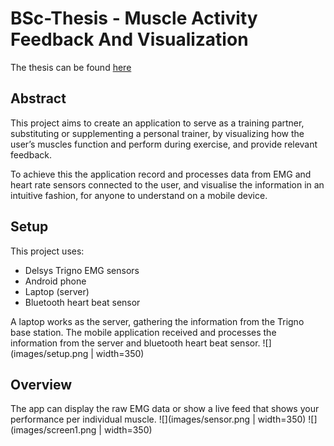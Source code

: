 # BSc-Thesis - Muscle Activity Feedback And Visualization
The thesis can be found [here](https://www.dropbox.com/s/ikotbo4zm7339es/Report.pdf?dl=0)

## Abstract
This project aims to create an application to serve as a training partner, substituting or
supplementing a personal trainer, by visualizing how the user’s muscles function and
perform during exercise, and provide relevant feedback.

To achieve this the application record and processes data from EMG and heart rate sensors
connected to the user, and visualise the information in an intuitive fashion, for anyone to
understand on a mobile device.

## Setup
This project uses:
* Delsys Trigno EMG sensors
* Android phone
* Laptop (server)
* Bluetooth heart beat sensor

A laptop works as the server, gathering the information from the Trigno base station. The mobile application received and processes the information from the server and bluetooth heart beat sensor.
![](images/setup.png | width=350)

## Overview
The app can display the raw EMG data or show a live feed that shows your performance per individual muscle.
![](images/sensor.png | width=350) ![](images/screen1.png | width=350)
